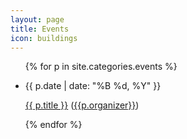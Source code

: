 ```yaml
---
layout: page
title: Events
icon: buildings
---
```

<ul class="articles-list">
{% for p in site.categories.events %}
    <li>
        <p class="date">{{ p.date | date: "%B %d, %Y" }}</p><p class="title"><a href="{{ p.url }}">{{ p.title }}</a> (<a href="{{p.link}}">{{p.organizer}}</a>)</p>
   </li>
{% endfor %}
</ul>